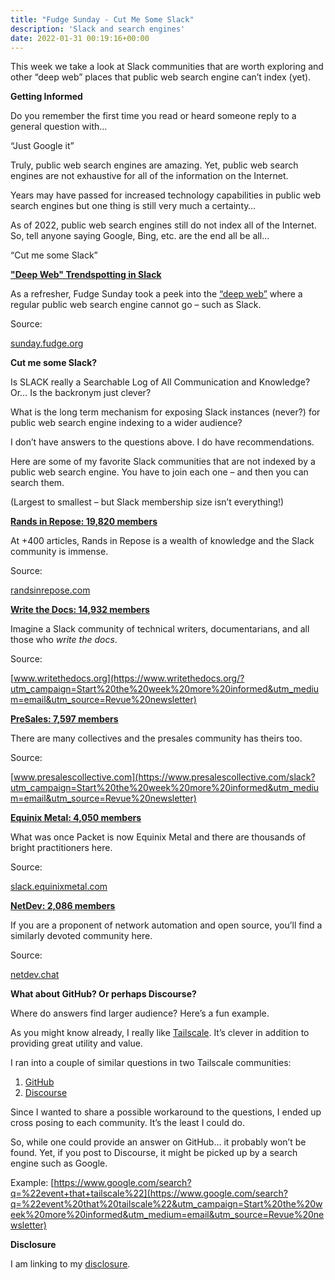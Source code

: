 ```yaml
---
title: "Fudge Sunday - Cut Me Some Slack"
description: 'Slack and search engines'
date: 2022-01-31 00:19:16+00:00
---
```


This week we take a look at Slack communities that are worth exploring and other “deep web” places that public web search engine can’t index (yet).

 **Getting Informed**

Do you remember the first time you read or heard someone reply to a general question with…

“Just Google it”

Truly, public web search engines are amazing. Yet, public web search engines are not exhaustive for all of the information on the Internet.

Years may have passed for increased technology capabilities in public web search engines but one thing is still very much a certainty…

As of 2022, public web search engines still do not index all of the Internet. So, tell anyone saying Google, Bing, etc. are the end all be all…

“Cut me some Slack”

**["Deep Web" Trendspotting in Slack](https://sunday.fudge.org/issues/fudge-sunday-saas-trendspotting-877717?utm_campaign=Start%20the%20week%20more%20informed&utm_medium=email&utm_source=Revue%20newsletter)**

As a refresher, Fudge Sunday took a peek into the [“deep web”](https://sunday.fudge.org/issues/fudge-sunday-saas-trendspotting-877717?utm_campaign=Start%20the%20week%20more%20informed&utm_medium=email&utm_source=Revue%20newsletter) where a regular public web search engine cannot go – such as Slack.

Source:

[sunday.fudge.org](https://sunday.fudge.org/issues/fudge-sunday-saas-trendspotting-877717?utm_campaign=Start%20the%20week%20more%20informed&utm_medium=email&utm_source=Revue%20newsletter)

 **Cut me some Slack?**

Is SLACK really a Searchable Log of All Communication and Knowledge? Or… Is the backronym just clever?

What is the long term mechanism for exposing Slack instances (never?) for public web search engine indexing to a wider audience?

I don’t have answers to the questions above. I do have recommendations.

Here are some of my favorite Slack communities that are not indexed by a public web search engine. You have to join each one – and then you can search them.

(Largest to smallest – but Slack membership size isn’t everything!)

**[Rands in Repose: 19,820 members](https://randsinrepose.com/dont-skip-this/?utm_campaign=Start%20the%20week%20more%20informed&utm_medium=email&utm_source=Revue%20newsletter)**

At +400 articles, Rands in Repose is a wealth of knowledge and the Slack community is immense.

Source:

[randsinrepose.com](https://randsinrepose.com/dont-skip-this/?utm_campaign=Start%20the%20week%20more%20informed&utm_medium=email&utm_source=Revue%20newsletter)

**[Write the Docs: 14,932 members](https://www.writethedocs.org/?utm_campaign=Start%20the%20week%20more%20informed&utm_medium=email&utm_source=Revue%20newsletter)**

Imagine a Slack community of technical writers, documentarians, and all those who *write the docs*.

Source:

[www.writethedocs.org](https://www.writethedocs.org/?utm_campaign=Start%20the%20week%20more%20informed&utm_medium=email&utm_source=Revue%20newsletter)

**[PreSales: 7,597 members](https://www.presalescollective.com/slack?utm_campaign=Start%20the%20week%20more%20informed&utm_medium=email&utm_source=Revue%20newsletter)**

There are many collectives and the presales community has theirs too.

Source:

[www.presalescollective.com](https://www.presalescollective.com/slack?utm_campaign=Start%20the%20week%20more%20informed&utm_medium=email&utm_source=Revue%20newsletter)

**[Equinix Metal: 4,050 members](https://slack.equinixmetal.com/?utm_campaign=Start%20the%20week%20more%20informed&utm_medium=email&utm_source=Revue%20newsletter)**

What was once Packet is now Equinix Metal and there are thousands of bright practitioners here.

Source:

[slack.equinixmetal.com](https://slack.equinixmetal.com/?utm_campaign=Start%20the%20week%20more%20informed&utm_medium=email&utm_source=Revue%20newsletter)

**[NetDev: 2,086 members](https://netdev.chat/?utm_campaign=Start%20the%20week%20more%20informed&utm_medium=email&utm_source=Revue%20newsletter)**

If you are a proponent of network automation and open source, you’ll find a similarly devoted community here.

Source:

[netdev.chat](https://netdev.chat/?utm_campaign=Start%20the%20week%20more%20informed&utm_medium=email&utm_source=Revue%20newsletter)

 **What about GitHub? Or perhaps Discourse?**

Where do answers find larger audience? Here’s a fun example.

As you might know already, I really like [Tailscale](https://tailscale.com?utm_campaign=Start%20the%20week%20more%20informed&utm_medium=email&utm_source=Revue%20newsletter). It’s clever in addition to providing great utility and value.

I ran into a couple of similar questions in two Tailscale communities:

1. [GitHub](https://github.com/tailscale/tailscale/issues/3340?utm_campaign=Start%20the%20week%20more%20informed&utm_medium=email&utm_source=Revue%20newsletter#issuecomment-1021817151)
2. [Discourse](https://forum.tailscale.com/t/lost-connectivity-after-months-of-no-problems/603/15?u=jaycuthrell&utm_campaign=Start%20the%20week%20more%20informed&utm_medium=email&utm_source=Revue%20newsletter)

Since I wanted to share a possible workaround to the questions, I ended up cross posing to each community. It’s the least I could do.

So, while one could provide an answer on GitHub… it probably won’t be found. Yet, if you post to Discourse, it might be picked up by a search engine such as Google.

Example: [https://www.google.com/search?q=%22event+that+tailscale%22](https://www.google.com/search?q=%22event%20that%20tailscale%22&utm_campaign=Start%20the%20week%20more%20informed&utm_medium=email&utm_source=Revue%20newsletter)

 **Disclosure**

I am linking to my [disclosure](https://jaycuthrell.com/disclosure/?utm_campaign=sunday.fudge.org&utm_medium=email&utm_source=Revue%20newsletter).